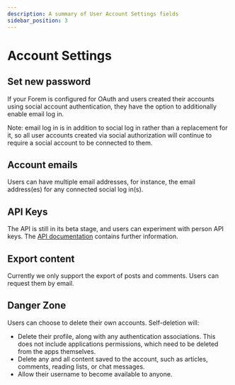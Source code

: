 ```yaml
---
description: A summary of User Account Settings fields
sidebar_position: 3
---
```


# Account Settings

## Set new password

If your Forem is configured for OAuth and users created their accounts using social account authentication, they have the option to additionally enable email log in.

Note: email log in is in addition to social log in rather than a replacement for it, so all user accounts created via social authorization will continue to require a social account to be connected to them.

## Account emails

Users can have multiple email addresses, for instance, the email address(es) for any connected social log in(s).

## API Keys

The API is still in its beta stage, and users can experiment with person API keys. The [API documentation](https://docs.forem.com/api) contains further information.

## Export content

Currently we only support the export of posts and comments. Users can request them by email.

## Danger Zone

Users can choose to delete their own accounts. Self-deletion will:

- Delete their profile, along with any authentication associations. This does not include applications permissions, which need to be deleted from the apps themselves.
- Delete any and all content saved to the account, such as articles, comments, reading lists, or chat messages.
- Allow their username to become available to anyone.
